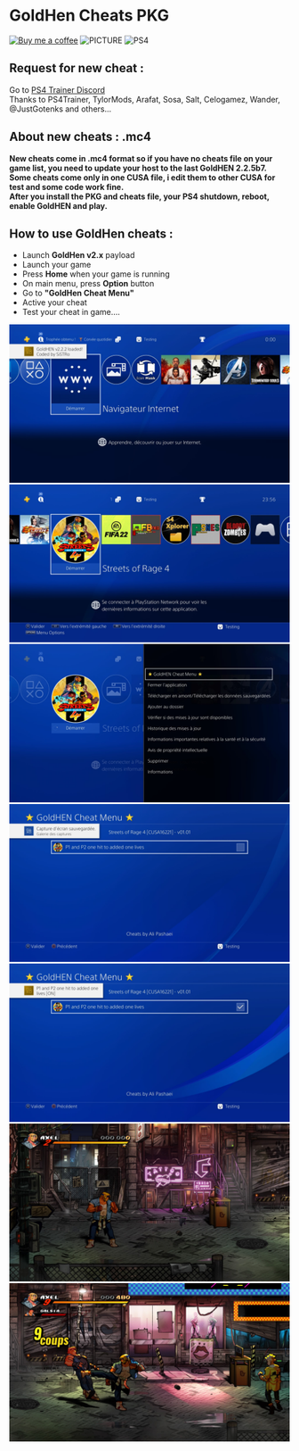 # GoldHen Cheats PKG
[![Buy me a coffee](https://img.shields.io/badge/buy%20me%20a%20coffee-donate-yellow.svg)](https://ko-fi.com/chronoss) ![PICTURE](https://img.shields.io/github/downloads/Chronoss09/GoldHen-Cheats-PKG/total) ![PS4](https://img.shields.io/badge/-PS4-003791?style=flat&logo=PlayStation)

## Request for new cheat :
Go to [PS4 Trainer Discord](https://discord.com/invite/bUEQj9p)  
Thanks to PS4Trainer, TylorMods, Arafat, Sosa, Salt, Celogamez, Wander, @JustGotenks and others...

## About new cheats : .mc4
**New cheats come in .mc4 format so if you have no cheats file on your game list, you need to update your host to the last GoldHEN 2.2.5b7.**  
**Some cheats come only in one CUSA file, i edit them to other CUSA for test and some code work fine.**  
**After you install the PKG and cheats file, your PS4 shutdown, reboot, enable GoldHEN and play.**

## How to use GoldHen cheats :  
* Launch **GoldHen v2.x** payload
* Launch your game
* Press **Home** when your game is running
* On main menu, press **Option** button
* Go to **"GoldHen Cheat Menu"**
* Active your cheat
* Test your cheat in game.... 

![PHOTO](https://github.com/chronoss09/GoldHen-Cheats-PKG/blob/main/1-GoldHen%20payload.jpg)
![PHOTO](https://github.com/chronoss09/GoldHen-Cheats-PKG/blob/main/2-Choose%20Game.jpg)
![PHOTO](https://github.com/chronoss09/GoldHen-Cheats-PKG/blob/main/3-Cheat%20Menu.jpg)
![PHOTO](https://github.com/chronoss09/GoldHen-Cheats-PKG/blob/main/4-Cheat%20list.jpg)
![PHOTO](https://github.com/chronoss09/GoldHen-Cheats-PKG/blob/main/5-Cheat%20actived.jpg)
![PHOTO](https://github.com/chronoss09/GoldHen-Cheats-PKG/blob/main/6-Return%20on%20game.jpg)
![PHOTO](https://github.com/chronoss09/GoldHen-Cheats-PKG/blob/main/7-Cheat%20in%20action.jpg)
